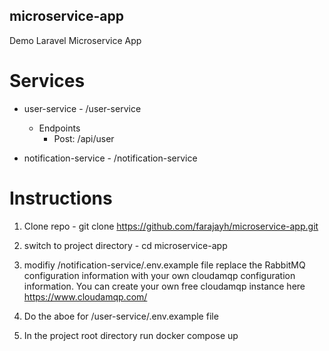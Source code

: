 ## microservice-app
Demo Laravel Microservice App


# Services
* user-service - /user-service
    - Endpoints
        * Post: /api/user

* notification-service - /notification-service

# Instructions
1. Clone repo - git clone https://github.com/farajayh/microservice-app.git

2. switch to project directory - cd microservice-app

3. modifiy /notification-service/.env.example file
    replace the RabbitMQ configuration information with your own cloudamqp configuration information.
    You can create your own free cloudamqp instance here https://www.cloudamqp.com/
    
4. Do the aboe for /user-service/.env.example file

5. In the project root directory run docker compose up